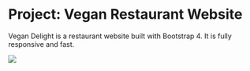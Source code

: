# Project: Vegan Restaurant Website

Vegan Delight is a restaurant website built with Bootstrap 4. It is fully responsive and fast.

![](veganRestaurantDemo.gif)

